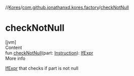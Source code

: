//[Kores](../index.md)/[com.github.jonathanxd.kores.factory](index.md)/[checkNotNull](check-not-null.md)



# checkNotNull  
[jvm]  
Content  
fun [checkNotNull](check-not-null.md)(part: [Instruction](../com.github.jonathanxd.kores/-instruction/index.md)): [IfExpr](../com.github.jonathanxd.kores.base/-if-expr/index.md)  
More info  


[IfExpr](../com.github.jonathanxd.kores.base/-if-expr/index.md) that checks if part is not null

  



